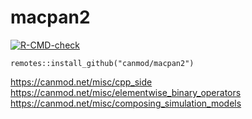 # macpan2

<!-- badges: start -->
[![R-CMD-check](https://github.com/canmod/macpan2/actions/workflows/R-CMD-check.yaml/badge.svg)](https://github.com/canmod/macpan2/actions/workflows/R-CMD-check.yaml)
<!-- badges: end -->

```
remotes::install_github("canmod/macpan2")
```

https://canmod.net/misc/cpp_side
https://canmod.net/misc/elementwise_binary_operators
https://canmod.net/misc/composing_simulation_models
